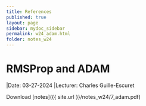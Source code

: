 ```yaml
---
title: References
published: true
layout: page
sidebar: mydoc_sidebar
permalink: w24_adam.html
folder: notes_w24
---
```


# RMSProp and ADAM

|Date: 03-27-2024
|Lecturer: Charles Guille-Escuret

Download [notes]({{ site.url }}/notes_w24/7_adam.pdf)